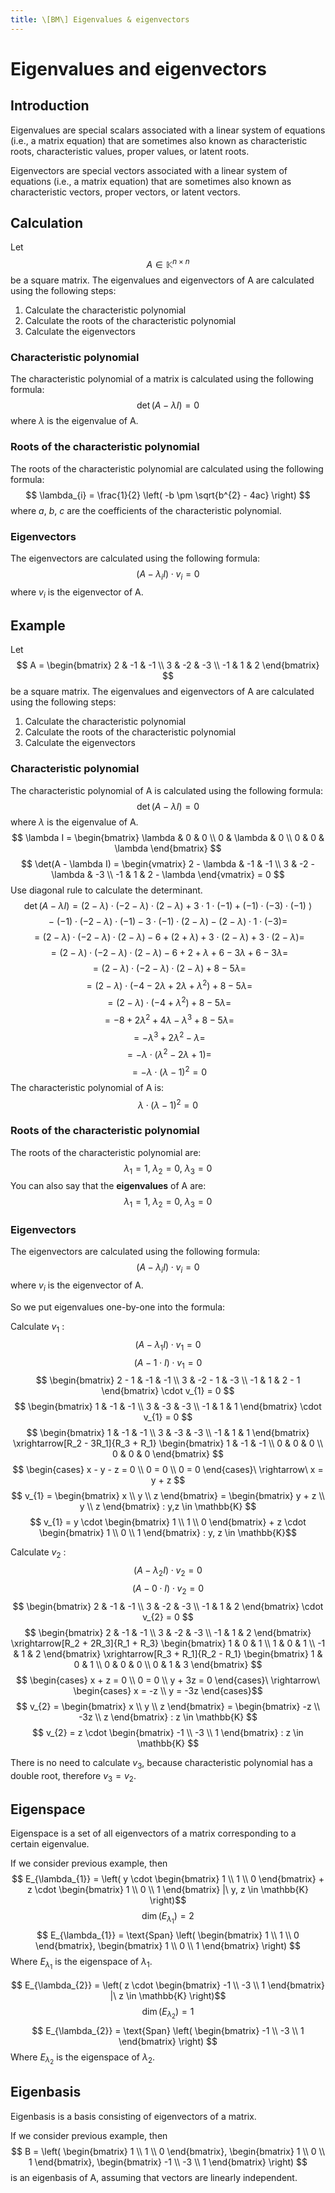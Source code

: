 ```yaml
---
title: \[BM\] Eigenvalues & eigenvectors
---
```


# Eigenvalues and eigenvectors

## Introduction
Eigenvalues are special scalars associated with a linear system of equations (i.e., a matrix equation) that are sometimes also known as characteristic roots, characteristic values, proper values, or latent roots.

Eigenvectors are special vectors associated with a linear system of equations (i.e., a matrix equation) that are sometimes also known as characteristic vectors, proper vectors, or latent vectors.

## Calculation
Let
$$ A \in \mathbb{K}^{n \times n} $$
be a square matrix. The eigenvalues and eigenvectors of A are calculated using the following steps:

1. Calculate the characteristic polynomial
2. Calculate the roots of the characteristic polynomial
3. Calculate the eigenvectors

### Characteristic polynomial
The characteristic polynomial of a matrix is calculated using the following formula:
$$ \det(A - \lambda I) = 0 $$
where
$\lambda$
is the eigenvalue of A.

### Roots of the characteristic polynomial
The roots of the characteristic polynomial are calculated using the following formula:
$$ \lambda_{i} = \frac{1}{2} \left( -b \pm \sqrt{b^{2} - 4ac} \right) $$
where
$a$, $b$, $c$
are the coefficients of the characteristic polynomial.

### Eigenvectors
The eigenvectors are calculated using the following formula:
$$ (A - \lambda_{i} I) \cdot v_{i} = 0 $$
where
$v_{i}$
is the eigenvector of A.

## Example
Let
$$ A = \begin{bmatrix}
    2 & -1 & -1 \\
    3 & -2 & -3 \\
    -1 & 1 & 2
\end{bmatrix} $$
be a square matrix. The eigenvalues and eigenvectors of A are calculated using the following steps:

1. Calculate the characteristic polynomial
2. Calculate the roots of the characteristic polynomial
3. Calculate the eigenvectors

### Characteristic polynomial
The characteristic polynomial of A is calculated using the following formula:
$$ \det(A - \lambda I) = 0 $$
where
$\lambda$
is the eigenvalue of A.
$$ \lambda I = \begin{bmatrix}
    \lambda & 0 & 0 \\
    0 & \lambda & 0 \\
    0 & 0 & \lambda
\end{bmatrix} $$
$$ \det(A - \lambda I) = \begin{vmatrix}
    2 - \lambda & -1 & -1 \\
    3 & -2 - \lambda & -3 \\
    -1 & 1 & 2 - \lambda
\end{vmatrix} = 0 $$
Use diagonal rule to calculate the determinant.
$$ \det(A - \lambda I) = (2 - \lambda) \cdot (-2 - \lambda) \cdot (2 - \lambda) + 3 \cdot 1 \cdot (-1) + (-1) \cdot (-3) \cdot (-1)\ \rangle$$
$$-\ (-1) \cdot (-2 - \lambda) \cdot (-1) - 3 \cdot (-1) \cdot (2 - \lambda) - (2 - \lambda) \cdot 1 \cdot (-3) = $$
$$ = (2 - \lambda) \cdot (-2 - \lambda) \cdot (2 - \lambda) - 6 + (2 + \lambda) + 3 \cdot (2 - \lambda) + 3 \cdot (2 - \lambda) = $$
$$ = (2 - \lambda) \cdot (-2 - \lambda) \cdot (2 - \lambda) - 6 + 2 + \lambda + 6 - 3\lambda + 6 - 3\lambda = $$
$$ = (2 - \lambda) \cdot (-2 - \lambda) \cdot (2 - \lambda) + 8 - 5\lambda = $$
$$ = (2 - \lambda) \cdot (-4 - 2\lambda + 2\lambda + \lambda^{2}) + 8 - 5\lambda = $$
$$ = (2 - \lambda) \cdot (-4 + \lambda^{2}) + 8 - 5\lambda = $$
$$ = -8 + 2\lambda^{2} + 4\lambda - \lambda^{3} + 8 - 5\lambda = $$
$$ = -\lambda^{3} + 2\lambda^{2} - \lambda = $$
$$ = -\lambda \cdot (\lambda^{2} - 2\lambda + 1) = $$
$$ = -\lambda \cdot (\lambda - 1)^{2} = 0 $$
The characteristic polynomial of A is:
$$ \lambda \cdot (\lambda - 1)^{2} = 0 $$
### Roots of the characteristic polynomial
The roots of the characteristic polynomial are:
$$ \lambda_{1} = 1,\ \lambda_{2} = 0,\ \lambda_{3} = 0 $$
You can also say that the **eigenvalues** of A are:
$$ \lambda_{1} = 1,\ \lambda_{2} = 0,\ \lambda_{3} = 0 $$

### Eigenvectors
The eigenvectors are calculated using the following formula:
$$ (A - \lambda_{i} I) \cdot v_{i} = 0 $$
where
$v_{i}$
is the eigenvector of A.

So we put eigenvalues one-by-one into the formula:

Calculate
${v_{1}}$
:
$$ (A - \lambda_{1} I) \cdot v_{1} = 0 $$
$$ (A - 1 \cdot I) \cdot v_{1} = 0 $$
$$ \begin{bmatrix}
    2 - 1 & -1 & -1 \\
    3 & -2 - 1 & -3 \\
    -1 & 1 & 2 - 1
\end{bmatrix} \cdot v_{1} = 0 $$
$$ \begin{bmatrix}
    1 & -1 & -1 \\
    3 & -3 & -3 \\
    -1 & 1 & 1
\end{bmatrix} \cdot v_{1} = 0 $$
$$ \begin{bmatrix}
    1 & -1 & -1 \\
    3 & -3 & -3 \\
    -1 & 1 & 1
\end{bmatrix} \xrightarrow[R_2 - 3R_1]{R_3 + R_1} \begin{bmatrix}
    1 & -1 & -1 \\
    0 & 0 & 0 \\
    0 & 0 & 0
\end{bmatrix} $$
$$ \begin{cases}
    x - y - z = 0 \\
    0 = 0 \\
    0 = 0
\end{cases}\ \rightarrow\ x = y + z $$
$$ v_{1} = \begin{bmatrix}
    x \\
    y \\
    z
\end{bmatrix} = \begin{bmatrix}
    y + z \\
    y \\
    z
\end{bmatrix} : y,z \in \mathbb{K} $$
$$ v_{1} = y \cdot \begin{bmatrix}
    1 \\
    1 \\
    0
\end{bmatrix} + z \cdot \begin{bmatrix}
    1 \\
    0 \\
    1
\end{bmatrix} : y, z \in \mathbb{K}$$

Calculate
${v_{2}}$
:
$$ (A - \lambda_{2} I) \cdot v_{2} = 0 $$
$$ (A - 0 \cdot I) \cdot v_{2} = 0 $$
$$ \begin{bmatrix}
    2 & -1 & -1 \\
    3 & -2 & -3 \\
    -1 & 1 & 2
\end{bmatrix} \cdot v_{2} = 0 $$
$$ \begin{bmatrix}
    2 & -1 & -1 \\
    3 & -2 & -3 \\
    -1 & 1 & 2
\end{bmatrix} \xrightarrow[R_2 + 2R_3]{R_1 + R_3} \begin{bmatrix}
    1 & 0 & 1 \\
    1 & 0 & 1 \\
    -1 & 1 & 2
\end{bmatrix} \xrightarrow[R_3 + R_1]{R_2 - R_1} \begin{bmatrix}
    1 & 0 & 1 \\
    0 & 0 & 0 \\
    0 & 1 & 3
\end{bmatrix} $$
$$ \begin{cases}
    x + z = 0 \\
    0 = 0 \\
    y + 3z = 0
\end{cases}\ \rightarrow\ \begin{cases}
    x = -z \\
    y = -3z
\end{cases}$$
$$ v_{2} = \begin{bmatrix}
    x \\
    y \\
    z
\end{bmatrix} = \begin{bmatrix}
    -z \\
    -3z \\
    z
\end{bmatrix} : z \in \mathbb{K} $$
$$ v_{2} = z \cdot \begin{bmatrix}
    -1 \\
    -3 \\
    1
\end{bmatrix} : z \in \mathbb{K} $$

There is no need to calculate
${v_{3}}$,
because characteristic polynomial has a double root, therefore
${v_{3}} = {v_{2}}$.

## Eigenspace
Eigenspace is a set of all eigenvectors of a matrix corresponding to a certain eigenvalue.

If we consider previous example, then
$$ E_{\lambda_{1}} = \left( y \cdot \begin{bmatrix}
    1 \\
    1 \\
    0
\end{bmatrix} + z \cdot \begin{bmatrix}
    1 \\
    0 \\
    1
\end{bmatrix} |\ y, z \in \mathbb{K} \right)$$
$$ \dim(E_{\lambda_{1}}) = 2 $$
$$ E_{\lambda_{1}} = \text{Span} \left( \begin{bmatrix}
    1 \\
    1 \\
    0
\end{bmatrix}, \begin{bmatrix}
    1 \\
    0 \\
    1
\end{bmatrix} \right) $$
Where
$E_{\lambda_{1}}$
is the eigenspace of
$\lambda_{1}$.

$$ E_{\lambda_{2}} = \left( z \cdot \begin{bmatrix}
    -1 \\
    -3 \\
    1
\end{bmatrix} |\ z \in \mathbb{K} \right)$$
$$ \dim(E_{\lambda_{2}}) = 1 $$
$$ E_{\lambda_{2}} = \text{Span} \left( \begin{bmatrix}
    -1 \\
    -3 \\
    1
\end{bmatrix} \right) $$
Where
$E_{\lambda_{2}}$
is the eigenspace of
$\lambda_{2}$.

## Eigenbasis
Eigenbasis is a basis consisting of eigenvectors of a matrix.

If we consider previous example, then
$$ B = \left( \begin{bmatrix}
    1 \\
    1 \\
    0
\end{bmatrix}, \begin{bmatrix}
    1 \\
    0 \\
    1
\end{bmatrix}, \begin{bmatrix}
    -1 \\
    -3 \\
    1
\end{bmatrix} \right) $$
is an eigenbasis of A, assuming that vectors are linearly independent.
